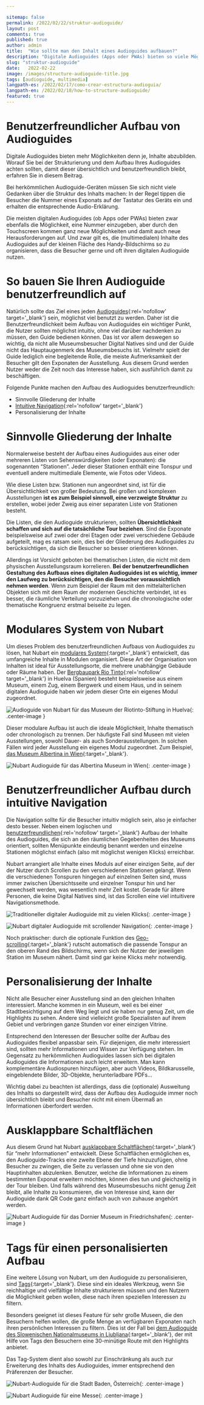 ```yaml
---

sitemap: false
permalink: /2022/02/22/struktur-audioguide/
layout: post  
comments: true
published: true
author: admin
title:  "Wie sollte man den Inhalt eines Audioguides aufbauen?"
description: "Digitale Audioguides (Apps oder PWAs) bieten so viele Möglichkeiten zur Integration multimedialer Elemente, dass es die Strukturierung der Inhalte ein Thema geworden ist."
slug: "struktur-audioguide"
date:   2022-02-22
image: /images/structure-audioguide-title.jpg
tags: [audioguide, multimedia]
langpath-es: /2022/02/17/como-crear-estructura-audioguia/
langpath-en: /2022/02/18/how-to-structure-audioguide/
featured: true
---
```


# Benutzerfreundlicher Aufbau von Audioguides

Digitale Audioguides bieten mehr Möglichkeiten denn je, Inhalte abzubilden. Worauf Sie bei der Strukturierung und dem Aufbau Ihres Audioguides achten sollten, damit dieser übersichtlich und benutzerfreundlich bleibt, erfahren Sie in diesem Beitrag.

Bei herkömmlichen Audioguide-Geräten müssen Sie sich nicht viele Gedanken über die Struktur des Inhalts machen: In der Regel tippen die Besucher die Nummer eines Exponats auf der Tastatur des Geräts ein und erhalten die entsprechende Audio-Erklärung.

Die meisten digitalen Audioguides (ob Apps oder PWAs) bieten zwar ebenfalls die Möglichkeit, eine Nummer einzugeben, aber durch den Touchscreen kommen ganz neue Möglichkeiten und damit auch neue Herausforderungen auf. Und zwar gilt es, die (multimedialen) Inhalte des Audioguides auf der kleinen Fläche des Handy-Bildschirms so zu organisieren, dass die Besucher gerne und oft ihren digitalen Audioguide nutzen.

<!--more-->
# So bauen Sie Ihren Audioguide benutzerfreundlich auf

Natürlich sollte das Ziel eines jeden [Audioguides](https://de.wikipedia.org/wiki/Audioguide){:rel='nofollow' target='_blank'} sein, möglichst viel benutzt zu werden. Daher ist die Benutzerfreundlichkeit beim Aufbau von Audioguides ein wichtiger Punkt, die Nutzer sollten möglichst intuitiv, ohne viel darüber nachdenken zu müssen, den Guide bedienen können. Das ist vor allem deswegen so wichtig, da nicht alle Museumsbesucher Digital Natives sind und der Guide nicht das Hauptaugenmerk des Museumsbesuchs ist. Vielmehr spielt der Guide lediglich eine begleitende Rolle, die meiste Aufmerksamkeit der Besucher gilt den Exponaten der Ausstellung. Aus diesem Grund werden Nutzer weder die Zeit noch das Interesse haben, sich ausführlich damit zu beschäftigen.


Folgende Punkte machen den Aufbau des Audioguides benutzerfreundlich:

- Sinnvolle Gliederung der Inhalte
- [Intuitive Navigation](https://fastercapital.com/de/thema/die-bedeutung-der-intuitiven-navigation.html){:rel='nofollow' target='_blank'}
- Personalisierung der Inhalte

# Sinnvolle Gliederung der Inhalte

Normalerweise besteht der Aufbau eines Audioguides aus einer oder mehreren Listen von Sehenswürdigkeiten (oder Exponaten): die sogenannten “Stationen”. Jeder dieser Stationen enthält eine Tonspur und eventuell andere multimediale Elemente, wie Fotos oder Videos.

Wie diese Listen bzw. Stationen nun angeordnet sind, ist für die Übersichtlichkeit von großer Bedeutung. Bei großen und komplexen Ausstellungen **ist es zum Beispiel sinnvoll, eine verzweigte Struktur** zu erstellen, wobei jeder Zweig aus einer separaten Liste von Stationen besteht.

Die Listen, die den Audioguide strukturieren, sollten **Übersichtlichkeit schaffen und sich auf die tatsächliche Tour beziehen**. Sind die Exponate beispielsweise auf zwei oder drei Etagen oder zwei verschiedene Gebäude aufgeteilt, mag es ratsam sein, dies bei der Gliederung des Audioguides zu berücksichtigen, da sich die Besucher so besser orientieren können.

Allerdings ist Vorsicht geboten bei thematischen Listen, die nicht mit dem physischen Ausstellungsraum korrelieren. **Bei der benutzerfreundlichen Gestaltung des Aufbaus eines digitalen Audioguides ist es wichtig, immer den Laufweg zu berücksichtigen, den die Besucher voraussichtlich nehmen werden**. Wenn zum Beispiel der Raum mit den mittelalterlichen Objekten sich mit dem Raum der modernen Geschichte verbindet, ist es besser, die räumliche Verteilung vorzuziehen und die chronologische oder thematische Kongruenz erstmal beiseite zu legen.

# Modulares System von Nubart

Um dieses Problem des benutzerfreundlichen Aufbaus von Audioguides zu lösen, hat Nubart ein [modulares System](https://www.nubart.eu/de/multimedia-audioguide.html#modules){:target='_blank'} entwickelt, das umfangreiche Inhalte in Modulen organisiert. Diese Art der Organisation von Inhalten ist ideal für Ausstellungsorte, die mehrere unabhängige Gebäude oder Räume haben. Der [Bergbaupark Rio Tinto](https://www.spain.info/de/parks-freizeit/bergbaupark-riotinto/){:rel='nofollow' target='_blank'} in Huelva (Spanien) besteht beispielsweise aus einem Museum, einem Zug, einem Bergwerk und einem Haus, und in seinem digitalen Audioguide haben wir jedem dieser Orte ein eigenes Modul zugeordnet.

![Audioguide von Nubart für das Museum der Riotinto-Stiftung in Huelva]({{site.baseurl}}/images/structure-riotinto.jpg){: .center-image }

Dieser modulare Aufbau ist auch die ideale Möglichkeit, Inhalte thematisch oder chronologisch zu trennen. Der häufigste Fall sind Museen mit vielen Ausstellungen, sowohl Dauer- als auch Sonderausstellungen. In solchen Fällen wird jeder Ausstellung ein eigenes Modul zugeordnet. Zum Beispiel, [das Museum Albertina in Wien](https://www.nubart.eu/de/portfolio/albertina-audioguide.html){:target='_blank'}.

![Nubart Audioguide für das Albertina Museum in Wien]({{site.baseurl}}/images/structure-albertina.jpg){: .center-image }

# Benutzerfreundlicher Aufbau durch intuitive Navigation

Die Navigation sollte für die Besucher intuitiv möglich sein, also je einfacher desto besser. Neben einem logischen und [benutzerfreundlichen](https://www.mso-digital.de/wiki/benutzerfreundlichkeit/){:rel='nofollow' target='_blank'} Aufbau der Inhalte des Audioguides, die sich an den räumlichen Gegebenheiten des Museums orientiert, sollten Menüpunkte eindeutig benannt werden und einzelne Stationen möglichst einfach (also mit möglichst wenigen Klicks) erreichbar.

Nubart arrangiert alle Inhalte eines Moduls auf einer einzigen Seite, auf der der Nutzer durch Scrollen zu den verschiedenen Stationen gelangt. Wenn die verschiedenen Tonspuren hingegen auf einzelnen Seiten sind, muss immer zwischen Übersichtsseite und einzelner Tonspur hin und her gewechselt werden, was wesentlich mehr Zeit kostet. Gerade für ältere Personen, die keine Digital Natives sind, ist das Scrollen eine viel intuitivere Navigationsmethode.

![Traditioneller digitaler Audioguide mit zu vielen Klicks]({{site.baseurl}}/images/structure-audioguide-clicking.png){: .center-image }

![Nubart digitaler Audioguide mit scrollender Navigation]({{site.baseurl}}/images/structure-audioguide-scrolling.png){: .center-image }

Noch praktischer: durch die optionale Funktion des [Geo-scrolling](https://www.nubart.eu/de/multimedia-audioguide.html#geolocation){:target='_blank'} rutscht automatisch die passende Tonspur an den oberen Rand des Bildschirms, wenn sich der Nutzer der jeweiligen Station im Museum nähert. Damit sind gar keine Klicks mehr notwendig.

# Personalisierung der Inhalte

Nicht alle Besucher einer Ausstellung sind an den gleichen Inhalten interessiert. Manche kommen in ein Museum, weil es bei einer Stadtbesichtigung auf dem Weg liegt und sie haben nur genug Zeit, um die Highlights zu sehen. Andere sind vielleicht große Spezialisten auf ihrem Gebiet und verbringen ganze Stunden vor einer einzigen Vitrine.

Entsprechend den Interessen der Besucher sollte der Aufbau des Audioguides flexibel anpassbar sein. Für diejenigen, die mehr interessiert sind, sollten mehr Informationen und Wissen zur Verfügung stehen. Im Gegensatz zu herkömmlichen Audioguides lassen sich bei digitalen Audioguides die Informationen auch leicht erweitern. Man kann komplementäre Audiospuren hinzufügen, aber auch Videos, Bildkarusselle, eingeblendete Bilder, 3D-Objekte, herunterladbare PDFs…

Wichtig dabei zu beachten ist allerdings, dass die (optionale) Ausweitung des Inhalts so dargestellt wird, dass der Aufbau des Audioguide immer noch übersichtlich bleibt und Besucher nicht mit einem Übermaß an Informationen überfordert werden.

# Ausklappbare Schaltflächen

Aus diesem Grund hat Nubart [ausklappbare Schaltflächen](https://www.nubart.eu/de/multimedia-audioguide.html#more-info){:target='_blank'} für “mehr Informationen” entwickelt. Diese Schaltflächen ermöglichen es, den Audioguide-Tracks eine zweite Ebene der Tiefe hinzuzufügen, ohne Besucher zu zwingen, die Seite zu verlassen und ohne sie von den Hauptinhalten abzulenken. Benutzer, welche die Informationen zu einem bestimmten Exponat erweitern möchten, können dies tun und gleichzeitig in der Tour bleiben. Und falls während des Museumsbesuchs nicht genug Zeit bleibt, alle Inhalte zu konsumieren, die von Interesse sind, kann der Audioguide dank QR Code ganz einfach auch von zuhause angehört werden.

![Nubart Audioguide für das Dornier Museum in Friedrichshafen]({{site.baseurl}}/images/structure-dornier.jpg){: .center-image }

# Tags für einen personalisierten Aufbau

Eine weitere Lösung von Nubart, um den Audioguide zu personalisieren, sind [Tags](https://www.nubart.eu/de/multimedia-audioguide.html#more-info){:target='_blank'}. Diese sind ein ideales Werkzeug, wenn Sie reichhaltige und vielfältige Inhalte strukturieren müssen und den Nutzern die Möglichkeit geben wollen, diese nach ihren speziellen Interessen zu filtern. 

Besonders geeignet ist dieses Feature für sehr große Museen, die den Besuchern helfen wollen, die große Menge an verfügbaren Exponaten nach ihren persönlichen Interessen zu filtern. Dies ist der Fall bei [dem Audioguide des Slowenischen Nationalmuseums in Ljubljana](https://www.nubart.eu/de/portfolio/nationalmuseum-slowenien-audioguide.html){:target='_blank'}, der mit Hilfe von Tags den Besuchern eine 30-minütige Route mit den Highlights anbietet.

Das Tag-System dient also sowohl zur Einschränkung als auch zur Erweiterung des Inhalts des Audioguides, immer entsprechend den Präferenzen der Besucher.

![Nubart-Audioguide für die Stadt Baden, Österreich]({{site.baseurl}}/images/structure-baden.jpg){: .center-image }


![Nubart Audioguide für eine Messe]({{site.baseurl}}/images/structure-aluminium.jpg){: .center-image }



